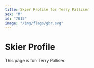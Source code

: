 ```yaml
---
title: Skier Profile for Terry Palliser
sex: "M"
id: "7015"
image: "/img/flags/gbr.svg" 
---
```


# Skier Profile

This page is for: Terry Palliser.
    